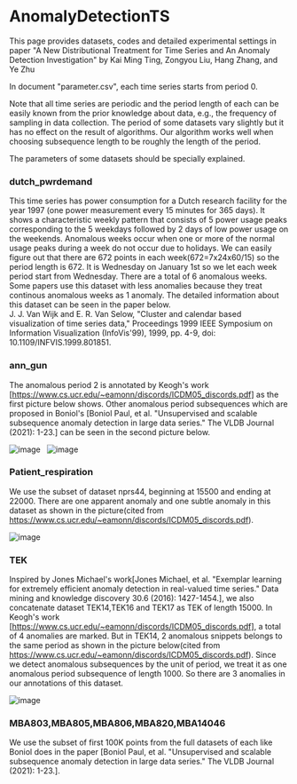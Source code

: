 # AnomalyDetectionTS
This page provides datasets, codes and detailed experimental settings in paper "A New Distributional Treatment for Time Series and An Anomaly Detection Investigation" by Kai Ming Ting, Zongyou Liu, Hang Zhang, and Ye Zhu

In document "parameter.csv", each time series starts from period 0. 

Note that all time series are periodic and the period length of each can be easily known from the prior knowledge about data, e.g., the frequency of sampling in data collection. 
The period of some datasets vary slightly but it has no effect on the result of algorithms. Our algorithm works well when choosing subsequence length to be roughly the length of the period.

The parameters of some datasets should be specially explained.

### dutch\_pwrdemand
This time series has power consumption for a Dutch research facility for the year 1997 (one power measurement every 15 minutes for 365 days). It shows a characteristic weekly pattern that consists of 5 power usage peaks corresponding to the 5 weekdays followed by 2 days of low power usage on the weekends. Anomalous weeks occur when one or more of the normal usage peaks during a week do not occur due to holidays. We can easily figure out that there are 672 points in each week(672=7x24x60/15) so the period length is 672.  It is Wednesday on January 1st so we let each week period start from Wednesday. There are a total of 6 anomalous weeks. Some papers use this dataset with less anomalies because they treat continous anomalous weeks as 1 anomaly.  The detailed information about this dataset can be seen in the paper below.  
J. J. Van Wijk and E. R. Van Selow, "Cluster and calendar based visualization of time series data," Proceedings 1999 IEEE Symposium on Information Visualization (InfoVis'99), 1999, pp. 4-9, doi: 10.1109/INFVIS.1999.801851.

### ann_gun
The anomalous period 2 is annotated by Keogh's work [https://www.cs.ucr.edu/~eamonn/discords/ICDM05_discords.pdf] as the first picture below shows. Other anomalous period subsequences which are proposed in Boniol's [Boniol Paul, et al. "Unsupervised and scalable subsequence anomaly detection in large data series." The VLDB Journal (2021): 1-23.] can be seen in the second picture below.

![image](https://user-images.githubusercontent.com/90513919/132955327-475b68cb-be6f-4400-bc35-cb75d1be208c.png)&nbsp;&nbsp;
![image](https://user-images.githubusercontent.com/90513919/132955329-80274222-f27e-4dc9-be6f-34683031c44e.png)



### Patient_respiration
We use the subset of dataset nprs44, beginning at 15500 and ending at 22000. There are one apparent anomaly and one subtle anomaly in this dataset as shown in the picture(cited from https://www.cs.ucr.edu/~eamonn/discords/ICDM05_discords.pdf).

![image](https://user-images.githubusercontent.com/90513919/132955446-d1d83ae5-c456-4897-9b6e-c9cc3122382d.png)


### TEK
Inspired by Jones Michael's work[Jones Michael, et al. "Exemplar learning for extremely efficient anomaly detection in real-valued time series." Data mining and knowledge discovery 30.6 (2016): 1427-1454.], we also concatenate dataset TEK14,TEK16 and TEK17 as TEK of length 15000. In Keogh's work [https://www.cs.ucr.edu/~eamonn/discords/ICDM05_discords.pdf], a total of 4 anomalies are marked. But in TEK14, 2 anomalous snippets belongs to the same period as shown in the picture below(cited from https://www.cs.ucr.edu/~eamonn/discords/ICDM05_discords.pdf). Since we detect anomalous subsequences by the unit of period, we treat it as one anomalous period subsequence of length 1000. So there are 3 anomalies in our annotations of this dataset.

![image](https://user-images.githubusercontent.com/90513919/132956852-64b15a89-b553-44f6-bfd3-fadb8c243873.png)

### MBA803,MBA805,MBA806,MBA820,MBA14046
We use the subset of first 100K points from the full datasets of each like Boniol does in the paper [Boniol Paul, et al. "Unsupervised and scalable subsequence anomaly detection in large data series." The VLDB Journal (2021): 1-23.].


